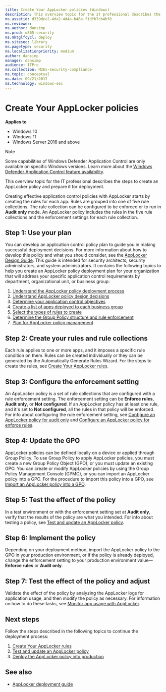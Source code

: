 ```yaml
---
title: Create Your AppLocker policies (Windows)
description: This overview topic for the IT professional describes the steps to create an AppLocker policy and prepare it for deployment.
ms.assetid: d339dee2-4da2-4d4a-b46e-f1dfb7cb4bf0
ms.reviewer: 
ms.author: dansimp
ms.prod: m365-security
ms.mktglfcycl: deploy
ms.sitesec: library
ms.pagetype: security
ms.localizationpriority: medium
author: dansimp
manager: dansimp
audience: ITPro
ms.collection: M365-security-compliance
ms.topic: conceptual
ms.date: 09/21/2017
ms.technology: windows-sec
---
```


# Create Your AppLocker policies

**Applies to**

- Windows 10
- Windows 11
- Windows Server 2016 and above

>[!NOTE]
>Some capabilities of Windows Defender Application Control are only available on specific Windows versions. Learn more about the [Windows Defender Application Control feature availability](/windows/security/threat-protection/windows-defender-application-control/feature-availability).

This overview topic for the IT professional describes the steps to create an AppLocker policy and prepare it for deployment.

Creating effective application control policies with AppLocker starts by creating the rules for each app. Rules are grouped into one of five rule collections. The rule collection can be configured to be enforced or to run in **Audit only** mode. An AppLocker policy includes the rules in the five rule collections and the enforcement settings for each rule collection.

## Step 1: Use your plan

You can develop an application control policy plan to guide you in making successful deployment decisions. For more information about how to develop this policy and what you should consider, see the [AppLocker Design Guide](applocker-policies-design-guide.md). This guide is intended for security architects, security administrators, and system administrators. It contains the following topics to help you create an AppLocker policy deployment plan for your organization that will address your specific application control requirements by department, organizational unit, or business group:

1.  [Understand the AppLocker policy deployment process](understand-the-applocker-policy-deployment-process.md)
2.  [Understand AppLocker policy design decisions](understand-applocker-policy-design-decisions.md)
3.  [Determine your application control objectives](determine-your-application-control-objectives.md)
4.  [Create a list of apps deployed to each business group](create-list-of-applications-deployed-to-each-business-group.md)
5.  [Select the types of rules to create](select-types-of-rules-to-create.md)
6.  [Determine the Group Policy structure and rule enforcement](determine-group-policy-structure-and-rule-enforcement.md)
7.  [Plan for AppLocker policy management](plan-for-applocker-policy-management.md)


## Step 2: Create your rules and rule collections

Each rule applies to one or more apps, and it imposes a specific rule condition on them. Rules can be created individually or they can be generated by the Automatically Generate Rules Wizard. For the steps to create the rules, see [Create Your AppLocker rules](create-your-applocker-rules.md).

## Step 3: Configure the enforcement setting

An AppLocker policy is a set of rule collections that are configured with a rule enforcement setting. The enforcement setting can be **Enforce rules**, **Audit only**, or **Not configured**. If an AppLocker policy has at least one rule, and it's set to **Not configured**, all the rules in that 
policy will be enforced. For info about configuring the rule enforcement setting, see [Configure an AppLocker policy for audit only](configure-an-applocker-policy-for-audit-only.md) and [Configure an AppLocker policy for enforce rules](configure-an-applocker-policy-for-enforce-rules.md).

## Step 4: Update the GPO

AppLocker policies can be defined locally on a device or applied through Group Policy. To use Group Policy to apply AppLocker policies, you must create a new Group Policy Object (GPO), or you must update an existing GPO. You can create or modify AppLocker policies by using the Group Policy Management Console (GPMC), or you can import an AppLocker policy into a GPO. For the procedure to import this policy into a GPO, see [Import an AppLocker policy into a GPO](import-an-applocker-policy-into-a-gpo.md).

## Step 5: Test the effect of the policy

In a test environment or with the enforcement setting set at **Audit only**, verify that the results of the policy are what you intended. For info about testing a policy, see [Test and update an AppLocker policy](test-and-update-an-applocker-policy.md).

## Step 6: Implement the policy

Depending on your deployment method, import the AppLocker policy to the GPO in your production environment, or if the policy is already deployed, change the enforcement setting to your production environment value—**Enforce rules** or **Audit only**.

## Step 7: Test the effect of the policy and adjust
Validate the effect of the policy by analyzing the AppLocker logs for application usage, and then modify the policy as necessary. For information on how to do these tasks, see [Monitor app usage with AppLocker](monitor-application-usage-with-applocker.md).

## Next steps

Follow the steps described in the following topics to continue the deployment process:

1.  [Create Your AppLocker rules](create-your-applocker-rules.md)
2.  [Test and update an AppLocker policy](test-and-update-an-applocker-policy.md)
3.  [Deploy the AppLocker policy into production](deploy-the-applocker-policy-into-production.md)

## See also

- [AppLocker deployment guide](applocker-policies-deployment-guide.md)

